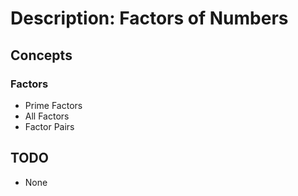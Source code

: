 # Description: Factors of Numbers

## Concepts
### Factors
- Prime Factors
- All Factors
- Factor Pairs

## TODO
* None